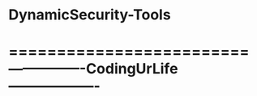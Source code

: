 # DynamicSecurity-Tools
=========================
—————-CodingUrLife——————-
=========================
